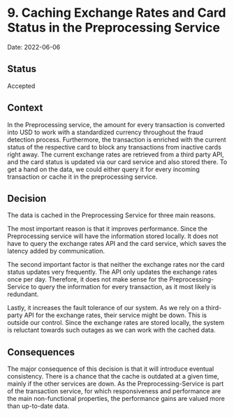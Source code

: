 # 9. Caching Exchange Rates and Card Status in the Preprocessing Service

Date: 2022-06-06

## Status

Accepted

## Context

In the Preprocessing service, the amount for every transaction is converted into USD
to work with a standardized currency throughout the fraud detection process.
Furthermore, the transaction is enriched with the current status of the respective card to block
any transactions from inactive cards right away.
The current exchange rates are retrieved from a third party API, and the card status is updated
via our card service and also stored there.
To get a hand on the data, we could either query it for every incoming transaction or
cache it in the preprocessing service.

## Decision

The data is cached in the Preprocessing Service for three main reasons.

The most important reason is that it improves performance. Since the Preprocessing service
will have the information stored locally. It does not have to query the exchange rates API and
the card service, which saves the latency added by communication.

The second important factor is that neither the exchange rates nor the card status updates very frequently.
The API only updates the exchange rates once per day. Therefore, it does not make sense for the Preprocessing-Service to query the information for every transaction, as it most likely is redundant.

Lastly, it increases the fault tolerance of our system. As we rely on a third-party API for the
exchange rates, their service might be down. This is outside our control.
Since the exchange rates are stored locally, the system is reluctant towards such outages as we
can work with the cached data.

## Consequences

The major consequence of this decision is that it will introduce eventual consistency. There is
a chance that the cache is outdated at a given time, mainly if the other services are down.
As the Preprocessing-Service is part of the transaction service, for which responsiveness and performance
are the main non-functional properties, the performance gains are valued more than up-to-date data.
